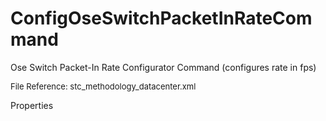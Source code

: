 # ConfigOseSwitchPacketInRateCommand

Ose Switch Packet-In Rate Configurator Command (configures rate in fps)

<font size="2">File Reference: stc_methodology_datacenter.xml</font>

<text>Properties</text>

